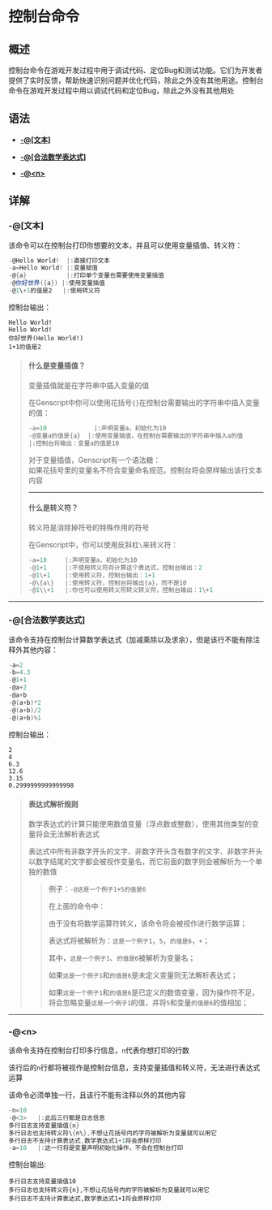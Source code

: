 # 控制台命令  
  
## 概述  
  
控制台命令在游戏开发过程中用于调试代码、定位Bug和测试功能。它们为开发者提供了实时反馈，帮助快速识别问题并优化代码，除此之外没有其他用途。控制台命令在游戏开发过程中用以调试代码和定位Bug，除此之外没有其他用处

## 语法
  
- **[-@[文本]](#-文本)**  
  
- **[-@[合法数学表达式]](#-合法数学表达式)**  
  
- **[-@\<n>](#-n)**  
  
## 详解  

### **\-@[文本]**  
  
该命令可以在控制台打印你想要的文本，并且可以使用变量插值、转义符：
  
```gs
-@Hello World!  |:直接打印文本
-a=Hello World! |:变量赋值
-@{a}           |:打印单个变量也需要使用变量插值
-@你好世界({a}) |:使用变量插值
-@1\+1的值是2   |:使用转义符
```  
  
控制台输出：
  
```
Hello World!
Hello World!
你好世界(Hello World!)
1+1的值是2
```  
    
> #### **什么是变量插值？**  
>
> 变量插值就是在字符串中插入变量的值  
>  
> 在Genscript中你可以使用花括号`{}`在控制台需要输出的字符串中插入变量的值：
> ```gs
> -a=10             |:声明变量a，初始化为10
> -@变量a的值是{a}  |:使用变量插值，在控制台需要输出的字符串中插入a的值
> |:控制台将输出：变量a的值是10
> ```
>    
> 对于变量插值，Genscript有一个语法糖：  
> 如果花括号里的变量名不符合变量命名规范，控制台将会原样输出该行文本内容
>
> ---
> 
> #### **什么是转义符？**  
>
> 转义符是消除掉符号的特殊作用的符号  
>  
> 在Genscript中，你可以使用反斜杠`\`来转义符：
> ```gs
> -a=10     |:声明变量a，初始化为10
> -@1+1     |:不使用转义符将计算这个表达式，控制台输出：2
> -@1\+1    |:使用转义符，控制台输出：1+1
> -@\{a\}   |:使用转义符，控制台将输出{a}，而不是10
> -@1\\+1   |:你也可以使用转义符转义转义符，控制台输出：1\+1
> ```
  
---

### **\-@[合法数学表达式]**   
  
该命令支持在控制台计算数学表达式（加减乘除以及求余），但是该行不能有除注释外其他内容：  
  
```gs
-a=2
-b=4.3
-@1+1
-@a+2
-@a+b
-@(a+b)*2
-@(a+b)/2
-@(a+b)%1
```  
  
控制台输出：  
  
```
2
4
6.3
12.6
3.15
0.2999999999999998
```  
  
> #### **表达式解析规则**  
>  
> 数学表达式的计算只能使用数值变量（浮点数或整数），使用其他类型的变量将会无法解析表达式  
>  
> 表达式中所有非数字开头的文字、非数字开头含有数字的文字、非数字开头以数字结尾的文字都会被视作变量名，而它前面的数字则会被解析为一个单独的数值
>   
>> 例子：`-@这是一个例子1+5的值是6`   
>>    
>> 在上面的命令中：  
>>  
>> 由于没有将数学运算符转义，该命令将会被视作进行数学运算；  
>>  
>> 表达式将被解析为：`这是一个例子1`，`5`，`的值是6`，`+`；  
>>  
>> 其中，`这是一个例子1`、`的值是6`被解析为变量名；  
>>  
>> 如果`这是一个例子1`和`的值是6`是未定义变量则无法解析表达式；  
>>  
>> 如果`这是一个例子1`和`的值是6`是已定义的数值变量，因为操作符不足，将会忽略变量`这是一个例子1`的值，并将`5`和变量`的值是6`的值相加；  
  
---

### **\-@\<n>**
  
该命令支持在控制台打印多行信息，`n`代表你想打印的行数  
  
该行后的`n`行都将被视作是控制台信息，支持变量插值和转义符，无法进行表达式运算  
  
该命令必须单独一行，且该行不能有注释以外的其他内容  
  
```gs
-n=10
-@<3>   |:此后三行都是日志信息
多行日志支持变量插值{n}
多行日志也支持转义符\{n\},不想让花括号内的字符被解析为变量就可以用它
多行日志不支持计算表达式,数学表达式1+1将会原样打印
-a=10   |:这一行将是变量声明初始化操作，不会在控制台打印
```  
  
控制台输出:  
  
```
多行日志支持变量插值10
多行日志也支持转义符{n},不想让花括号内的字符被解析为变量就可以用它
多行日志不支持计算表达式,数学表达式1+1将会原样打印
```
  
